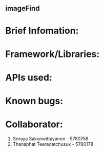 ## imageFind
# Brief Infomation:

# Framework/Libraries:

# APIs used:

# Known bugs:

# Collaborator:
1) Soraya Sakonwittayanon - 5780758
2) Thanaphat Teeradatchusuk - 5780178
